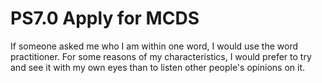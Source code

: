 # PS7.0 Apply for MCDS

If someone asked me who I am within one word, I would use the word practitioner. For some reasons of my characteristics, I would prefer to try and see it with my own eyes than to listen other people's opinions on it.